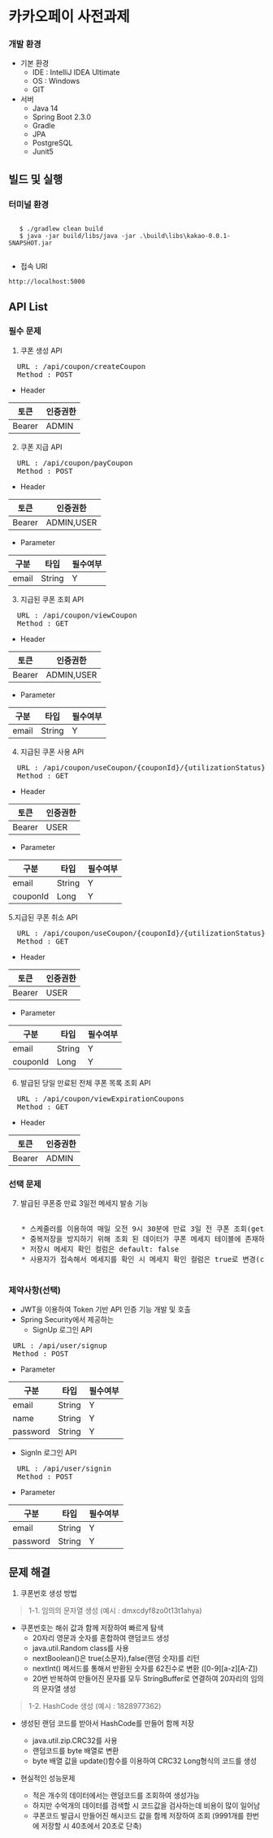 카카오페이 사전과제
=====================

### 개발 환경

 * 기본 환경
    * IDE : IntelliJ IDEA Ultimate
    * OS : Windows
    * GIT
 * 서버
    * Java 14
    * Spring Boot 2.3.0
    * Gradle
    * JPA
    * PostgreSQL
    * Junit5
 
 
 
빌드 및 실행
-------------------------
### 터미널 환경
   <pre><code>
   $ ./gradlew clean build
   $ java -jar build/libs/java -jar .\build\libs\kakao-0.0.1-SNAPSHOT.jar
   </code></pre>
   
   * 접속 URI 
   <pre><code>http://localhost:5000</code></pre>

API List
------------------------- 

### 필수 문제
  1. 쿠폰 생성 API
  <pre>
  URL : /api/coupon/createCoupon
  Method : POST</pre>
  
 * Header
 
  |토큰|인증권한|
|------|---|
|Bearer |ADMIN|


  2. 쿠폰 지급 API
   <pre>
  URL : /api/coupon/payCoupon
  Method : POST</pre>
  
   * Header
   
 |토큰|인증권한|
|------|---|
|Bearer |ADMIN,USER|

   * Parameter
   
  |구분|타입|필수여부|
|------|---|---|
|email|String|Y|

  3. 지급된 쿠폰 조회 API
   <pre>
  URL : /api/coupon/viewCoupon
  Method : GET</pre>
  
  * Header
   
 |토큰|인증권한|
|------|---|
|Bearer |ADMIN,USER|

   * Parameter
   
  |구분|타입|필수여부|
|------|---|---|
|email|String|Y|


  4. 지급된 쿠폰 사용 API   
<pre>
  URL : /api/coupon/useCoupon/{couponId}/{utilizationStatus}
  Method : GET</pre>
  
  * Header
   
 |토큰|인증권한|
|------|---|
|Bearer |USER|

   * Parameter
   
  |구분|타입|필수여부|
|------|---|---|
|email|String|Y|
|couponId|Long|Y|

5.지급된 쿠폰 취소 API
<pre>
  URL : /api/coupon/useCoupon/{couponId}/{utilizationStatus}
  Method : GET</pre>
  
  * Header
   
 |토큰|인증권한|
|------|---|
|Bearer |USER|

   * Parameter
   
  |구분|타입|필수여부|
|------|---|---|
|email|String|Y|
|couponId|Long|Y|

  6. 발급된 당일 만료된 전체 쿠폰 목록 조회 API
<pre>
  URL : /api/coupon/viewExpirationCoupons
  Method : GET</pre>
  
  * Header
   
 |토큰|인증권한|
|------|---|
|Bearer |ADMIN|


### 선택 문제
  7. 발급된 쿠폰중 만료 3일전 메세지 발송 기능 
   <pre> 
   * 스케줄러를 이용하여 매일 오전 9시 30분에 만료 3일 전 쿠폰 조회(getAllCouponsByExpirationDate())
   * 중복저장을 방지하기 위해 조회 된 데이터가 쿠폰 메세지 테이블에 존재하는지 확인(confirmMessageStoredStatus()), 없는 경우에만 테이블에 저장
   * 저장시 메세지 확인 컬럼은 default: false
   * 사용자가 접속해서 메세지를 확인 시 메세지 확인 컬럼은 true로 변경(changeCouponMessageCheckStatus())
   </pre>
  

### 제약사항(선택)
 * JWT을 이용하여 Token 기반 API 인증 기능 개발 및 호출
 * Spring Security에서 제공하는 
   * SignUp 로그인 API 
   
 <pre>
 URL : /api/user/signup
 Method : POST</pre>

   * Parameter
   
  |구분|타입|필수여부|
|------|---|---|
|email|String|Y|
|name|String|Y|
|password|String|Y|   
   
   
   * SignIn 로그인 API 
   <pre>
  URL : /api/user/signin
  Method : POST</pre>

  * Parameter
   
  |구분|타입|필수여부|
|------|---|---|
|email|String|Y|
|password|String|Y|

문제 해결
-------------------------
1. 쿠폰번호 생성 방법
 > 1-1. 임의의 문자열 생성 (예시 : dmxcdyf8zo0t13t1ahya)
 
  * 쿠폰번호는 해쉬 값과 함께 저장하여 빠르게 탐색
    * 20자리 영문과 숫자를 혼합하여 랜덤코드 생성
    * java.util.Random class를 사용
    * nextBoolean()은 true(소문자),false(랜덤 숫자)를 리턴
    * nextInt() 메서드를 통해서 반환된 숫자를 62진수로 변환 ([0-9][a-z][A-Z])
    * 20번 반복하여 만들어진 문자를 모두 StringBuffer로 연결하여 20자리의 임의의 문자열 생성 
    
 > 1-2. HashCode 생성 (예시 : 1828977362)    
  * 생성된 랜덤 코드를 받아서 HashCode를 만들어 함께 저장 
    * java.util.zip.CRC32를 사용
    * 랜덤코드를 byte 배열로 변환
    * byte 배열 값을 update()함수를 이용하여 CRC32 Long형식의 코드를 생성
      
  
  * 현실적인 성능문제 
     * 적은 개수의 데이터에서는 랜덤코드를 조회하여 생성가능
     * 하지만 수억개의 데이터를 검색할 시 코드값을 검사하는데 비용이 많이 일어남
     * 쿠폰코드 발급시 만들어진 해시코드 값을 함께 저장하여 조회 (9991개를 한번에 저장할 시 40초에서 20초로 단축)
